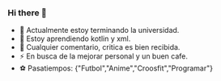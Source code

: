 ### Hi there 👋

- 🔭 Actualmente estoy terminando la universidad.
- 🌱 Estoy aprendiendo kotlin y xml.
- 🤔 Cualquier comentario, critica es bien recibida.
- ⚡ En busca de la mejorar personal y un buen cafe.
- ⚽ Pasatiempos: {"Futbol","Anime","Croosfit","Programar"}


